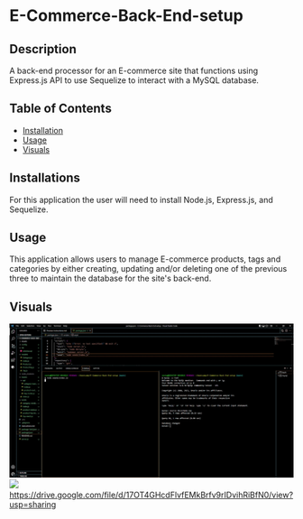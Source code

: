# E-Commerce-Back-End-setup
## Description
A back-end processor for an E-commerce site that functions using Express.js API to use Sequelize to interact with a MySQL database. 

## Table of Contents
* [Installation](#installation)
* [Usage](#usage)
* [Visuals](#visuals)

## Installations 
For this application the user will need to install Node.js, Express.js, and Sequelize. 
## Usage
This application allows users to manage E-commerce products, tags and categories by either creating, updating and/or deleting one of the previous three to maintain the database for the site's back-end.
## Visuals
![](Assets/package.json%20-%20E-Commerce-Back-End-setup%20-%20Visual%20Studio%20Code%202022-10-10%2014-35-45_Moment.jpg)
![](Assets/Insomnia%20-%20E-Commerce%20SetUp%20(backend)%20%E2%80%93%20GET%20Categories%202022-10-10%2015-34-53_Moment.jpg)
https://drive.google.com/file/d/17OT4GHcdFlvfEMkBrfv9rIDvihRiBfN0/view?usp=sharing 